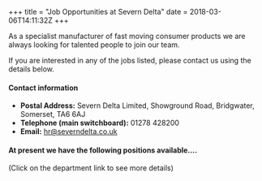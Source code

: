 +++
title = "Job Opportunities at Severn Delta"
date = 2018-03-06T14:11:32Z
+++

As a specialist manufacturer of fast moving consumer products we are always looking for talented people to join our team.

If you are interested in any of the jobs listed, please contact us using the details below.

#### Contact information
* **Postal Address:** Severn Delta Limited, Showground Road, Bridgwater, Somerset, TA6 6AJ
* **Telephone (main switchboard):** 01278 428200
* **Email:** hr@severndelta.co.uk

#### At present we have the following positions available.... 

(Click on the department link to see more details)